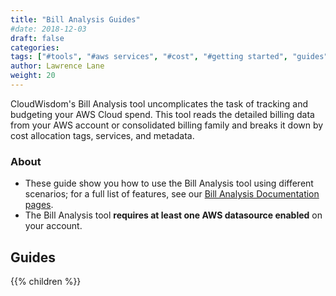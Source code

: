 ```yaml
---
title: "Bill Analysis Guides"
#date: 2018-12-03
draft: false
categories:
tags: ["#tools", "#aws services", "#cost", "#getting started", "guides"]
author: Lawrence Lane
weight: 20
---
```


CloudWisdom's Bill Analysis tool uncomplicates the task of tracking and budgeting your AWS Cloud spend. This tool reads the detailed billing data from your AWS account or consolidated billing family and breaks it down by cost allocation tags, services, and metadata.

### About

- These guide show you how to use the Bill Analysis tool using different scenarios; for a full list of features, see our [Bill Analysis Documentation pages](/billing-analysis).
- The Bill Analysis tool **requires at least one AWS datasource enabled** on your account.

## Guides  

{{% children %}}
